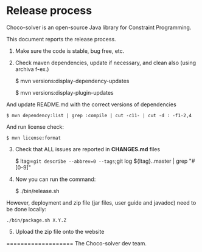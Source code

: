 Release process
===============

Choco-solver is an open-source Java library for Constraint Programming.

This document reports the release process.

1. Make sure the code is stable, bug free, etc.

2. Check maven dependencies, update if necessary, and clean also (using archiva f-ex.)


    $ mvn versions:display-dependency-updates

    $ mvn versions:display-plugin-updates

And update README.md with the correct versions of dependencies

    $ mvn dependency:list | grep :compile | cut -c11- | cut -d : -f1-2,4

And run license check:

    $ mvn license:format

3. Check that ALL issues are reported in **CHANGES.md** files


    $ ltag=`git describe --abbrev=0 --tags`;git log ${ltag}..master | grep "#[0-9]"

4. Now you can run the command: 


    $ ./bin/release.sh

However, deployment and zip file (jar files, user guide and javadoc) need to be done locally:

    ./bin/package.sh X.Y.Z

5. Upload the zip file onto the website

===================
The Choco-solver dev team.


